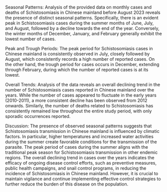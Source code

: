 Seasonal Patterns:
Analysis of the provided data on monthly cases and deaths of Schistosomiasis in Chinese mainland before August 2023 reveals the presence of distinct seasonal patterns. Specifically, there is an evident peak in Schistosomiasis cases during the summer months of June, July, and August, followed by a decline towards the end of the year. Conversely, the winter months of December, January, and February generally exhibit the lowest number of cases.

Peak and Trough Periods:
The peak period for Schistosomiasis cases in Chinese mainland is consistently observed in July, closely followed by August, which consistently records a high number of reported cases. On the other hand, the trough period for cases occurs in December, extending through February, during which the number of reported cases is at its lowest.

Overall Trends:
Analysis of the data reveals an overall declining trend in the number of Schistosomiasis cases reported in Chinese mainland over the years. While the number of cases appeared to fluctuate in the early years (2010-2011), a more consistent decline has been observed from 2012 onwards. Similarly, the number of deaths related to Schistosomiasis has consistently remained low throughout the entire study period, with only sporadic occurrences reported.

Discussion:
The presence of observed seasonal patterns suggests that Schistosomiasis transmission in Chinese mainland is influenced by climatic factors. In particular, higher temperatures and increased water activities during the summer create favorable conditions for the transmission of the parasite. The peak period of cases during the summer aligns with the traditional peak season for Schistosomiasis transmission in other endemic regions. The overall declining trend in cases over the years indicates the efficacy of ongoing disease control efforts, such as preventive measures, public health campaigns, and snail control programs, in reducing the incidence of Schistosomiasis in Chinese mainland. However, it is crucial to maintain vigilance and continue implementing effective control strategies to further reduce the burden of this disease on the population.
